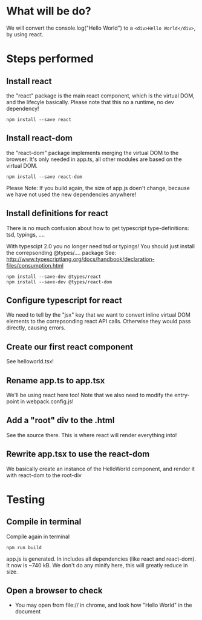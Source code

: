 # What will be do?
We will convert the console.log("Hello World") to a `<div>Hello World</div>`, by using react.

# Steps performed

## Install react
the "react" package is the main react component, which is the virtual DOM, and the lifecyle basically.
Please note that this no a runtime, no dev dependency!

    npm install --save react

## Install react-dom
the "react-dom" package implements merging the virtual DOM to the browser. It's only needed in app.ts,
all other modules are based on the virtual DOM.

    npm install --save react-dom

Please Note: If you build again, the size of app.js doen't change, because we have not used the new dependencies anywhere!

## Install definitions for react
There is no much confusion about how to get typescript type-definitions: tsd, typings, ....

With typescipt 2.0 you no longer need tsd or typings!
You should just install the correpsonding @types/.... package
See: http://www.typescriptlang.org/docs/handbook/declaration-files/consumption.html


    npm install --save-dev @types/react
    npm install --save-dev @types/react-dom

## Configure typescript for react

We need to tell by the "jsx" key that we want to convert inline virtual DOM elements to the correpsonding react API calls.
Otherwise they would pass directly, causing errors.

## Create our first react component

See helloworld.tsx!

## Rename app.ts to app.tsx

We'll be using react here too!
Note that we also need to modify the entry-point in webpack.config.js!

## Add a "root" div to the .html

See the source there. This is where react will render everything into!

## Rewrite app.tsx to use the react-dom

We basically create an instance of the HelloWorld component, and render it with react-dom to the root-div


# Testing

## Compile in terminal
Compile again in terminal

    npm run build

app.js is generated. In includes all dependencies (like react and react-dom). It now is ~740 kB.
We don't do any minify here, this will greatly reduce in size.

## Open a browser to check
* You may open from file:// in chrome, and look how "Hello World" in the document